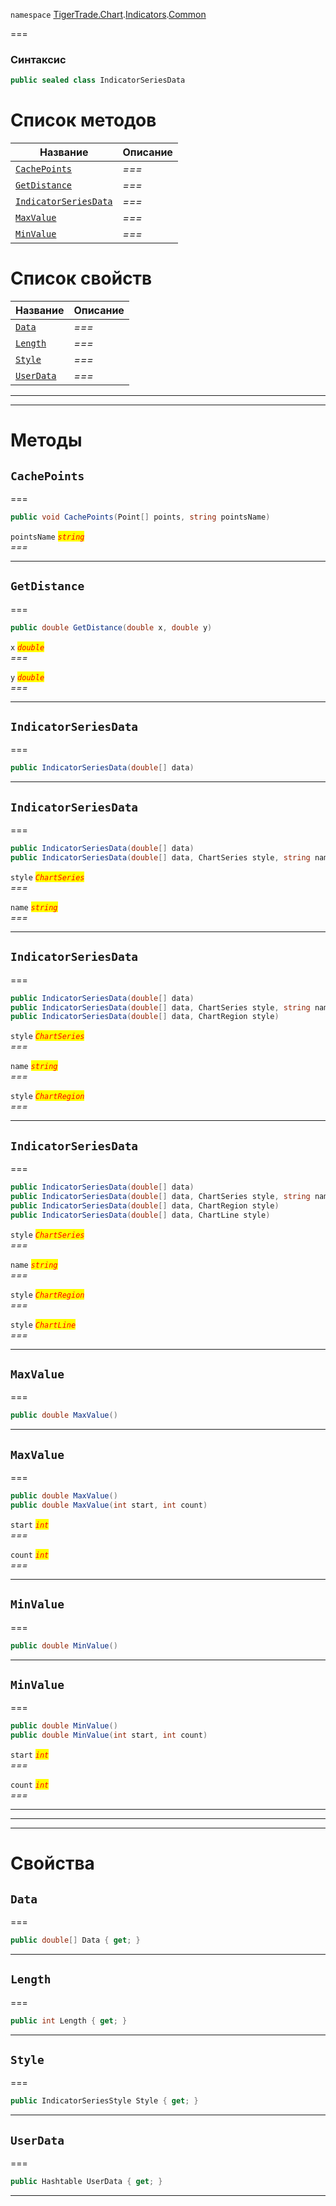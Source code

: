 
`namespace` [TigerTrade.Chart](../../../TigerTrade.Chart.md).[Indicators](../../../TigerTrade.Chart/Indicators.md).[Common](../../../TigerTrade.Chart/Indicators/Common.md)


===

### Синтаксис
```csharp
public sealed class IndicatorSeriesData
```


# Список методов
| Название | Описание |
| --- | --- |
| [`CachePoints`](#method-cachepoints) | *===* |
| [`GetDistance`](#method-getdistance) | *===* |
| [`IndicatorSeriesData`](#method-indicatorseriesdata) | *===* |
| [`MaxValue`](#method-maxvalue) | *===* |
| [`MinValue`](#method-minvalue) | *===* |

# Список свойств
| Название | Описание |
| --- | --- |
| [`Data`](#property-data) | *===* |
| [`Length`](#property-length) | *===* |
| [`Style`](#property-style) | *===* |
| [`UserData`](#property-userdata) | *===* |





***  
***  
# Методы

## `CachePoints`<a href="method-cachepoints" id="method-cachepoints"></a>
===
```csharp
public void CachePoints(Point[] points, string pointsName)
```

`pointsName` <mark style="color:red;">*`string`*</mark>  
 *===*  


***  

## `GetDistance`<a href="method-getdistance" id="method-getdistance"></a>
===
```csharp
public double GetDistance(double x, double y)
```
`x` <mark style="color:red;">*`double`*</mark>  
 *===*  

`y` <mark style="color:red;">*`double`*</mark>  
 *===*  


***  

## `IndicatorSeriesData`<a href="method-indicatorseriesdata" id="method-indicatorseriesdata"></a>
===
```csharp
public IndicatorSeriesData(double[] data)
```

***  

## `IndicatorSeriesData`<a href="method-indicatorseriesdata" id="method-indicatorseriesdata"></a>
===
```csharp
public IndicatorSeriesData(double[] data)
public IndicatorSeriesData(double[] data, ChartSeries style, string name = "")
```

`style` <mark style="color:red;">*`ChartSeries`*</mark>  
 *===*  

`name` <mark style="color:red;">*`string`*</mark>  
 *===*  


***  

## `IndicatorSeriesData`<a href="method-indicatorseriesdata" id="method-indicatorseriesdata"></a>
===
```csharp
public IndicatorSeriesData(double[] data)
public IndicatorSeriesData(double[] data, ChartSeries style, string name = "")
public IndicatorSeriesData(double[] data, ChartRegion style)
```

`style` <mark style="color:red;">*`ChartSeries`*</mark>  
 *===*  

`name` <mark style="color:red;">*`string`*</mark>  
 *===*  

`style` <mark style="color:red;">*`ChartRegion`*</mark>  
 *===*  


***  

## `IndicatorSeriesData`<a href="method-indicatorseriesdata" id="method-indicatorseriesdata"></a>
===
```csharp
public IndicatorSeriesData(double[] data)
public IndicatorSeriesData(double[] data, ChartSeries style, string name = "")
public IndicatorSeriesData(double[] data, ChartRegion style)
public IndicatorSeriesData(double[] data, ChartLine style)
```

`style` <mark style="color:red;">*`ChartSeries`*</mark>  
 *===*  

`name` <mark style="color:red;">*`string`*</mark>  
 *===*  

`style` <mark style="color:red;">*`ChartRegion`*</mark>  
 *===*  

`style` <mark style="color:red;">*`ChartLine`*</mark>  
 *===*  


***  

## `MaxValue`<a href="method-maxvalue" id="method-maxvalue"></a>
===
```csharp
public double MaxValue()
```

***  

## `MaxValue`<a href="method-maxvalue" id="method-maxvalue"></a>
===
```csharp
public double MaxValue()
public double MaxValue(int start, int count)
```

`start` <mark style="color:red;">*`int`*</mark>  
 *===*  

`count` <mark style="color:red;">*`int`*</mark>  
 *===*  


***  

## `MinValue`<a href="method-minvalue" id="method-minvalue"></a>
===
```csharp
public double MinValue()
```

***  

## `MinValue`<a href="method-minvalue" id="method-minvalue"></a>
===
```csharp
public double MinValue()
public double MinValue(int start, int count)
```

`start` <mark style="color:red;">*`int`*</mark>  
 *===*  

`count` <mark style="color:red;">*`int`*</mark>  
 *===*  


***  
***  
 ***  
# Свойства

## `Data`<a href="property-data" id="property-data"></a>
===
```csharp
public double[] Data { get; }
```  
***

## `Length`<a href="property-length" id="property-length"></a>
===
```csharp
public int Length { get; }
```  
***

## `Style`<a href="property-style" id="property-style"></a>
===
```csharp
public IndicatorSeriesStyle Style { get; }
```  
***

## `UserData`<a href="property-userdata" id="property-userdata"></a>
===
```csharp
public Hashtable UserData { get; }
```  
***

